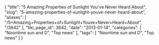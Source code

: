 {
    "title": "5 Amazing Properties of Sunlight You've Never Heard About",
    "slug": "5-amazing-properties-of-sunlight-youve-never-heard-about",
    "aliases": [
        "/5+Amazing+Properties+of+Sunlight+Youve+Never+Heard+About",
        "/3642"
    ],
    "tiki_page_id": 3642,
    "date": "2013-01-14",
    "categories": [
        "Noontime sun and D",
        "Top news"
    ],
    "tags": [
        "Noontime sun and D",
        "Top news"
    ]
}